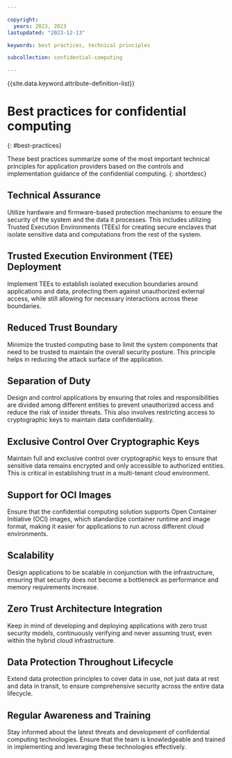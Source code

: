 ```yaml
---

copyright:
  years: 2023, 2023
lastupdated: "2023-12-13"

keywords: best practices, technical principles

subcollection: confidential-computing

---
```


{{site.data.keyword.attribute-definition-list}}

# Best practices for confidential computing
{: #best-practices}


These best practices summarize some of the most important technical principles for application providers based on the controls and implementation guidance of the confidential computing. 
{: shortdesc}


## Technical Assurance

Utilize hardware and firmware-based protection mechanisms to ensure the security of the system and the data it processes. This includes utilizing Trusted Execution Environments (TEEs) for creating secure enclaves that isolate sensitive data and computations from the rest of the system.

## Trusted Execution Environment (TEE) Deployment

Implement TEEs to establish isolated execution boundaries around applications and data, protecting them against unauthorized external access, while still allowing for necessary interactions across these boundaries.

## Reduced Trust Boundary

Minimize the trusted computing base to limit the system components that need to be trusted to maintain the overall security posture. This principle helps in reducing the attack surface of the application.

## Separation of Duty

Design and control applications by ensuring that roles and responsibilities are divided among different entities to prevent unauthorized access and reduce the risk of insider threats. This also involves restricting access to cryptographic keys to maintain data confidentiality.

## Exclusive Control Over Cryptographic Keys

Maintain full and exclusive control over cryptographic keys to ensure that sensitive data remains encrypted and only accessible to authorized entities. This is critical in establishing trust in a multi-tenant cloud environment.

## Support for OCI Images

Ensure that the confidential computing solution supports Open Container Initiative (OCI) images, which standardize container runtime and image format, making it easier for applications to run across different cloud environments.

## Scalability

Design applications to be scalable in conjunction with the infrastructure, ensuring that security does not become a bottleneck as performance and memory requirements increase.

## Zero Trust Architecture Integration

Keep in mind of developing and deploying applications with zero trust security models, continuously verifying and never assuming trust, even within the hybrid cloud infrastructure.

## Data Protection Throughout Lifecycle

Extend data protection principles to cover data in use, not just data at rest and data in transit, to ensure comprehensive security across the entire data lifecycle.

## Regular Awareness and Training

Stay informed about the latest threats and development of confidential computing technologies. Ensure that the team is knowledgeable and trained in implementing and leveraging these technologies effectively.


